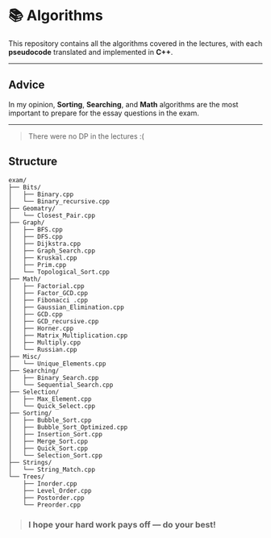 # 📚 Algorithms
This repository contains all the algorithms covered in the lectures, with each **pseudocode** translated and implemented in **C++**.

---

## Advice
In my opinion, **Sorting**, **Searching**, and **Math** algorithms are the most important to prepare for the essay questions in the exam.

---

> There were no DP in the lectures :(
## Structure

```plaintext
exam/
├── Bits/
│   ├── Binary.cpp
│   └── Binary_recursive.cpp
├── Geomatry/
│   └── Closest_Pair.cpp
├── Graph/
│   ├── BFS.cpp
│   ├── DFS.cpp
│   ├── Dijkstra.cpp
│   ├── Graph_Search.cpp
│   ├── Kruskal.cpp
│   ├── Prim.cpp
│   └── Topological_Sort.cpp
├── Math/
│   ├── Factorial.cpp
│   ├── Factor_GCD.cpp
│   ├── Fibonacci .cpp
│   ├── Gaussian_Elimination.cpp
│   ├── GCD.cpp
│   ├── GCD_recursive.cpp
│   ├── Horner.cpp
│   ├── Matrix_Multiplication.cpp
│   ├── Multiply.cpp
│   └── Russian.cpp
├── Misc/
│   └── Unique_Elements.cpp
├── Searching/
│   ├── Binary_Search.cpp
│   └── Sequential_Search.cpp
├── Selection/
│   ├── Max_Element.cpp
│   └── Quick_Select.cpp
├── Sorting/
│   ├── Bubble_Sort.cpp
│   ├── Bubble_Sort_Optimized.cpp
│   ├── Insertion_Sort.cpp
│   ├── Merge_Sort.cpp
│   ├── Quick_Sort.cpp
│   └── Selection_Sort.cpp
├── Strings/
│   └── String_Match.cpp
└── Trees/
    ├── Inorder.cpp
    ├── Level_Order.cpp
    ├── Postorder.cpp
    └── Preorder.cpp
```
> ### I hope your hard work pays off — do your best!
